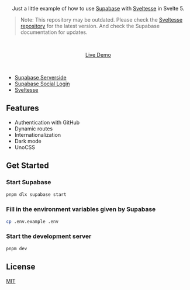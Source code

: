 <p align="center">
  Just a little example of how to use <a href="https://github.com/supabase/supabase">Supabase</a> with <a href="https://github.com/vyntrix/sveltesse">Sveltesse</a> in Svelte 5.
</p>

> Note: This repository may be outdated. Please check the [Sveltesse repository](https://github.com/vyntrix/sveltesse) for the latest version. And check the Supabase documentation for updates.

<br>

<p align="center">
  <a href="https://sveltesse-supabase.vercel.app">Live Demo</a>
</p>

<br>

- [Supabase Serverside](https://supabase.com/docs/guides/auth/server-side/sveltekit)
- [Supabase Social Login](https://supabase.com/docs/guides/auth/social-login/auth-github?queryGroups=environment&environment=server&queryGroups=framework&framework=sveltekit)
- [Sveltesse](https://github.com/vyntrix/sveltesse)

## Features

- Authentication with GitHub
- Dynamic routes
- Internationalization
- Dark mode
- UnoCSS

## Get Started

### Start Supabase

```bash
pnpm dlx supabase start
```

### Fill in the environment variables given by Supabase

```bash
cp .env.example .env
```

### Start the development server

```bash
pnpm dev
```

## License

[MIT](LICENSE)
